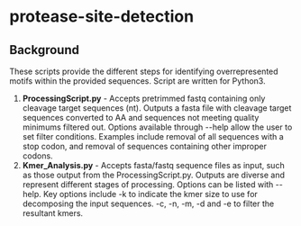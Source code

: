 # protease-site-detection
## Background
These scripts provide the different steps for identifying overrepresented motifs within the provided sequences. Script are written for Python3.

1. **ProcessingScript.py** - Accepts pretrimmed fastq containing only cleavage target sequences (nt). Outputs a fasta file with cleavage target sequences converted to AA and sequences not meeting quality minimums filtered out. Options available through --help allow the user to set filter conditions. Examples include removal of all sequences with a stop codon, and removal of sequences containing other improper codons. 
1. **Kmer_Analysis.py** - Accepts fasta/fastq sequence files as input, such as those output from the ProcessingScript.py. Outputs are diverse and represent different stages of processing. Options can be listed with --help. Key options include -k to indicate the kmer size to use for decomposing the input sequences. -c, -n, -m, -d and -e to filter the resultant kmers. 

